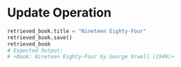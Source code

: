 # Update Operation

```python
retrieved_book.title = "Nineteen Eighty-Four"
retrieved_book.save()
retrieved_book
# Expected Output:
# <Book: Nineteen Eighty-Four by George Orwell (1949)>

